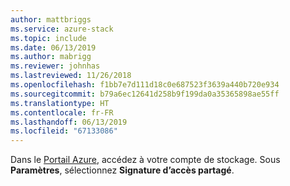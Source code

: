 ```yaml
---
author: mattbriggs
ms.service: azure-stack
ms.topic: include
ms.date: 06/13/2019
ms.author: mabrigg
ms.reviewer: johnhas
ms.lastreviewed: 11/26/2018
ms.openlocfilehash: f1bb7e7d111d18c0e687523f3639a440b720e934
ms.sourcegitcommit: b79a6ec12641d258b9f199da0a35365898ae55ff
ms.translationtype: HT
ms.contentlocale: fr-FR
ms.lasthandoff: 06/13/2019
ms.locfileid: "67133086"
---
```

Dans le [Portail Azure](https://portal.azure.com/), accédez à votre compte de stockage. Sous **Paramètres**, sélectionnez **Signature d’accès partagé**.

